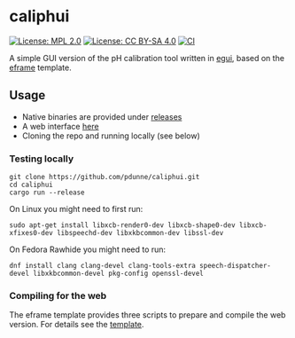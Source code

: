 # caliphui

[![License: MPL 2.0](https://img.shields.io/badge/License-MPL%202.0-blue.svg)](https://opensource.org/licenses/MPL-2.0)
[![License: CC BY-SA 4.0](https://img.shields.io/badge/License-CC%20BY--SA%204.0-lightgrey.svg)](https://creativecommons.org/licenses/by-sa/4.0/)
[![CI](https://github.com/pdunne/caliphui/actions/workflows/rust.yml/badge.svg)](https://github.com/pdunne/caliphui/actions/workflows/rust.yml)



A simple GUI version of the pH calibration tool written in [egui](https://github.com/emilk/egui), based on the [eframe](https://github.com/emilk/egui/tree/master/eframe) template.

## Usage

- Native binaries are provided under [releases](https://github.com/pdunne/caliphui/releases)
- A web interface [here](https://github.com/pdunne/caliphui)
- Cloning the repo and running locally (see below)

### Testing locally

```console
git clone https://github.com/pdunne/caliphui.git
cd caliphui
cargo run --release
```

On Linux you might need to first run:

```console
sudo apt-get install libxcb-render0-dev libxcb-shape0-dev libxcb-xfixes0-dev libspeechd-dev libxkbcommon-dev libssl-dev
```

On Fedora Rawhide you might need to run:

```console
dnf install clang clang-devel clang-tools-extra speech-dispatcher-devel libxkbcommon-devel pkg-config openssl-devel
```

### Compiling for the web

The eframe template provides three scripts to prepare and compile the web version. For details see the [template](https://github.com/emilk/egui/tree/master/eframe).
